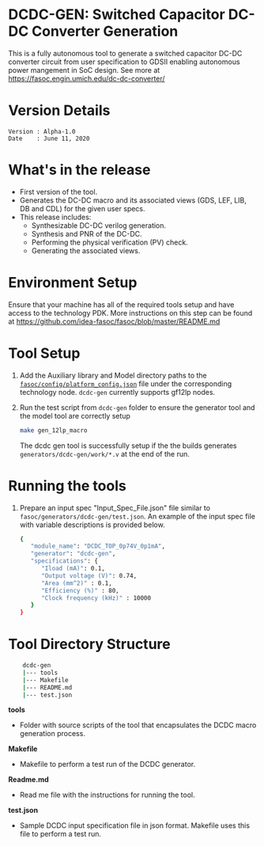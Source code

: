 
# DCDC-GEN: Switched Capacitor DC-DC Converter Generation
This is a fully autonomous tool to generate a switched capacitor DC-DC converter circuit from user specification to GDSII enabling autonomous power mangement in SoC design.
See more at https://fasoc.engin.umich.edu/dc-dc-converter/

# Version Details
```
Version : Alpha-1.0
Date    : June 11, 2020
```

# What's in the release
- First version of the tool. 
- Generates the DC-DC macro and its associated views (GDS, LEF, LIB, DB and CDL) for the given user specs.
- This release includes:
  - Synthesizable DC-DC verilog generation.
  - Synthesis and PNR of the DC-DC.
  - Performing the physical verification (PV) check.
  - Generating the associated views.

# Environment Setup
Ensure that your machine has all of the required tools setup and have access to the technology PDK. More instructions on this step can be found at https://github.com/idea-fasoc/fasoc/blob/master/README.md


# Tool Setup
1. Add the Auxiliary library and Model directory paths to the [`fasoc/config/platform_config.json`](https://github.com/idea-fasoc/fasoc/blob/master/config/platform_config.json) file under the corresponding technology node. `dcdc-gen` currently supports gf12lp nodes.
   
1. Run the test script from `dcdc-gen` folder to ensure the generator tool and the model tool are correctly setup
    ```bash
    make gen_12lp_macro
    ``` 
    The dcdc gen tool is successfully setup if the the builds generates `generators/dcdc-gen/work/*.v` at the end of the run. 


# Running the tools
1. Prepare an input spec "Input_Spec_File.json" file similar to `fasoc/generators/dcdc-gen/test.json`. An example of the input spec file with variable descriptions is provided below.
    ```bash
    {
       "module_name": "DCDC_TOP_0p74V_0p1mA",
       "generator": "dcdc-gen",
       "specifications": {
          "Iload (mA)": 0.1,
          "Output voltage (V)": 0.74,
          "Area (mm^2)" : 0.1,
          "Efficiency (%)" : 80,
          "Clock frequency (kHz)" : 10000
       }
    }
 
    ```
 
# Tool Directory Structure
```bash
    dcdc-gen
    |--- tools
    |--- Makefile
    |--- README.md
    |--- test.json
```
   __tools__
   - Folder with source scripts of the tool that encapsulates the DCDC macro generation process. 

   __Makefile__
   - Makefile to perform a test run of the DCDC generator.

   __Readme.md__
   - Read me file with the instructions for running the tool.

   __test.json__
   - Sample DCDC input specification file in json format. Makefile uses this file to perform a test run. 
